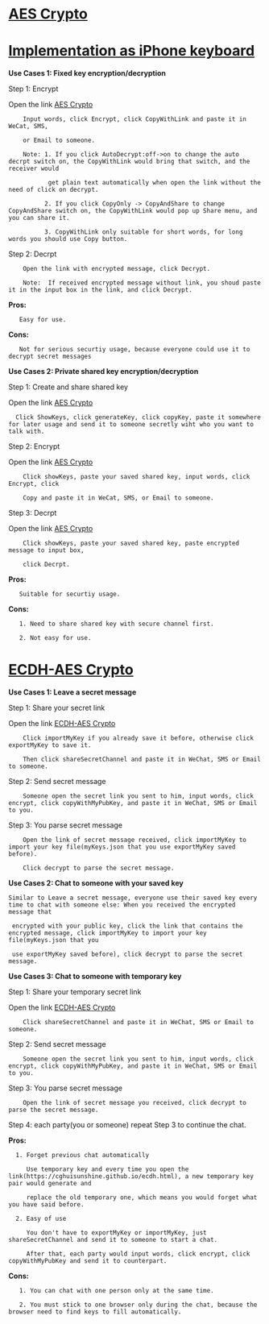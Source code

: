 # [AES Crypto](https://cghuisunshine.github.io/aes.html) 
# [Implementation as iPhone keyboard](https://apps.apple.com/us/app/utikeyboard/id1613056608)


**Use Cases 1: Fixed key encryption/decryption**

Step 1: Encrypt 
   
Open the link [AES Crypto](https://cghuisunshine.github.io/aes.html)

        Input words, click Encrypt, click CopyWithLink and paste it in WeCat, SMS, 
        
        or Email to someone. 
        
        Note: 1. If you click AutoDecrypt:off->on to change the auto decrpt switch on, the CopyWithLink would bring that switch, and the receiver would
        
               get plain text automatically when open the link without the need of click on decrypt.
              
              2. If you click CopyOnly -> CopyAndShare to change CopyAndShare switch on, the CopyWithLink would pop up Share menu, and you can share it.
              
              3. CopyWithLink only suitable for short words, for long words you should use Copy button.
        
   Step 2: Decrpt
        
        Open the link with encrypted message, click Decrypt.
        
        Note:  If received encrypted message without link, you shoud paste it in the input box in the link, and click Decrypt.
        
   **Pros:**
   
       Easy for use.
   
   **Cons:**
   
       Not for serious securtiy usage, because everyone could use it to decrypt secret messages
       
 **Use Cases 2: Private shared key encryption/decryption**
 
   Step 1: Create and share shared key
   
   Open the link [AES Crypto](https://cghuisunshine.github.io/aes.html)
 
      Click ShowKeys, click generateKey, click copyKey, paste it somewhere for later usage and send it to someone secretly wiht who you want to talk with.
 
   Step 2: Encrypt 
   
   Open the link [AES Crypto](https://cghuisunshine.github.io/aes.html)
   
        Click showKeys, paste your saved shared key, input words, click Encrypt, click 
        
        Copy and paste it in WeCat, SMS, or Email to someone. 
        
   Step 3: Decrpt
   
   Open the link [AES Crypto](https://cghuisunshine.github.io/aes.html)
        
        Click showKeys, paste your saved shared key, paste encrypted message to input box, 
        
        click Decrpt. 
        
   **Pros:**
    
       Suitable for securtiy usage.
    
   **Cons:**
    
       1. Need to share shared key with secure channel first.
       
       2. Not easy for use.
        
    
        
        
        
        


# [ECDH-AES Crypto](https://cghuisunshine.github.io/ecdh.html)


**Use Cases 1: Leave a secret message**

   Step 1: Share your secret link
   
   Open the link [ECDH-AES Crypto](https://cghuisunshine.github.io/ecdh.html) 
   
        Click importMyKey if you already save it before, otherwise click exportMyKey to save it.
        
        Then click shareSecretChannel and paste it in WeChat, SMS or Email to someone. 
      
   Step 2: Send secret message 
   
        Someone open the secret link you sent to him, input words, click encrypt, click copyWithMyPubKey, and paste it in WeChat, SMS or Email to you.
        
   Step 3: You parse secret message
   
        Open the link of secret message received, click importMyKey to import your key file(myKeys.json that you use exportMyKey saved before).
        
        Click decrypt to parse the secret message.
         
**Use Cases 2: Chat to someone with your saved key**

    Similar to Leave a secret message, everyone use their saved key every time to chat with someone else: When you received the encrypted message that 
    
     encrypted with your public key, click the link that contains the encrypted message, click importMyKey to import your key file(myKeys.json that you 
     
     use exportMyKey saved before), click decrypt to parse the secret message.  



**Use Cases 3: Chat to someone with temporary key**

   Step 1: Share your temporary secret link
   
   Open the link [ECDH-AES Crypto](https://cghuisunshine.github.io/ecdh.html)
   
        Click shareSecretChannel and paste it in WeChat, SMS or Email to someone. 
        
   Step 2: Send secret message 
   
        Someone open the secret link you sent to him, input words, click encrypt, click copyWithMyPubKey, and paste it in WeChat, SMS or Email to you.
        
   Step 3: You parse secret message
   
        Open the link of secret message you received, click decrypt to parse the secret message.
        
   Step 4: each party(you or someone) repeat Step 3 to continue the chat.
   
   
   **Pros:**
   
      1. Forget previous chat automatically
      
         Use temporary key and every time you open the link(https://cghuisunshine.github.io/ecdh.html), a new temporary key pair would generate and 
         
         replace the old temporary one, which means you would forget what you have said before.
       
      2. Easy of use
      
         You don't have to exportMyKey or importMyKey, just shareSecretChannel and send it to someone to start a chat.
         
         After that, each party would input words, click encrypt, click copyWithMyPubKey and send it to counterpart.
         
   **Cons:**
    
       1. You can chat with one person only at the same time.
       
       2. You must stick to one browser only during the chat, because the browser need to find keys to fill automatically.
       

